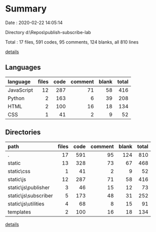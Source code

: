 # Summary

Date : 2020-02-22 14:05:14

Directory d:\Repos\publish-subscribe-lab

Total : 17 files,  591 codes, 95 comments, 124 blanks, all 810 lines

[details](details.md)

## Languages
| language | files | code | comment | blank | total |
| :--- | ---: | ---: | ---: | ---: | ---: |
| JavaScript | 12 | 287 | 71 | 58 | 416 |
| Python | 2 | 163 | 6 | 39 | 208 |
| HTML | 2 | 100 | 16 | 18 | 134 |
| CSS | 1 | 41 | 2 | 9 | 52 |

## Directories
| path | files | code | comment | blank | total |
| :--- | ---: | ---: | ---: | ---: | ---: |
| . | 17 | 591 | 95 | 124 | 810 |
| static | 13 | 328 | 73 | 67 | 468 |
| static\css | 1 | 41 | 2 | 9 | 52 |
| static\js | 12 | 287 | 71 | 58 | 416 |
| static\js\publisher | 3 | 46 | 15 | 12 | 73 |
| static\js\subscriber | 5 | 173 | 48 | 31 | 252 |
| static\js\utilities | 4 | 68 | 8 | 15 | 91 |
| templates | 2 | 100 | 16 | 18 | 134 |

[details](details.md)